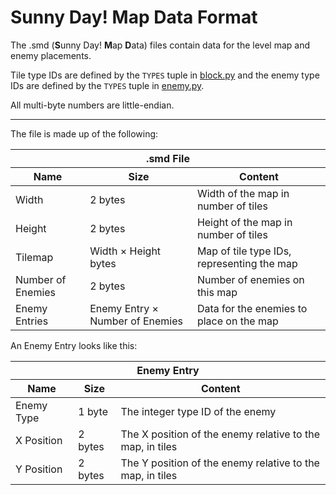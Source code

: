# Sunny Day! Map Data Format
The .smd (**S**unny Day! **M**ap **D**ata) files contain data for the level map and enemy placements.

Tile type IDs are defined by the `TYPES` tuple in [block.py](/game/block.py) and the enemy type IDs are defined by the `TYPES` tuple in [enemy.py](/game/enemy.py).

All multi-byte numbers are little-endian.

---

The file is made up of the following:
<table>
  <thead>
    <tr>
      <th colspan="3">.smd File</th>
    </tr>
    <tr>
      <th>Name</th>
      <th>Size</th>
      <th>Content</th>
    </tr>
  </thead>
  <tbody>
    <tr>
      <td>Width</td>
      <td>2 bytes</td>
      <td>Width of the map in number of tiles</td>
    </tr>
    <tr>
      <td>Height</td>
      <td>2 bytes</td>
      <td>Height of the map in number of tiles</td>
    </tr>
    <tr>
      <td>Tilemap</td>
      <td>Width × Height bytes</td>
      <td>Map of tile type IDs, representing the map</td>
    </tr>
    <tr>
      <td>Number of Enemies</td>
      <td>2 bytes</td>
      <td>Number of enemies on this map</td>
    </tr>
    <tr>
      <td>Enemy Entries</td>
      <td>Enemy Entry × Number of Enemies</td>
      <td>Data for the enemies to place on the map</td>
    </tr>
  </tbody>
</table>

An Enemy Entry looks like this:
<table>
  <thead>
    <tr>
      <th colspan="3">Enemy Entry</th>
    </tr>
    <tr>
      <th>Name</th>
      <th>Size</th>
      <th>Content</th>
    </tr>
  </thead>
  <tbody>
    <tr>
      <td>Enemy Type</td>
      <td>1 byte</td>
      <td>The integer type ID of the enemy</td>
    </tr>
    <tr>
      <td>X Position</td>
      <td>2 bytes</td>
      <td>The X position of the enemy relative to the map, in tiles</td>
    </tr>
    <tr>
      <td>Y Position</td>
      <td>2 bytes</td>
      <td>The Y position of the enemy relative to the map, in tiles</td>
    </tr>
  </tbody>
</table>
